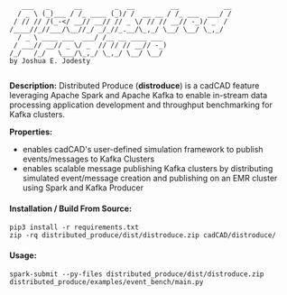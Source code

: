 ```
   ___   _      __        _  __         __           __
  / _ \ (_)___ / /_ ____ (_)/ /  __ __ / /_ ___  ___/ /
 / // // /(_-</ __// __// // _ \/ // // __// -_)/ _  / 
/____//_//___/\__//_/ _/_//_.__/\_,_/ \__/ \__/ \_,_/  
  / _ \ ____ ___  ___/ /__ __ ____ ___                 
 / ___// __// _ \/ _  // // // __// -_)                
/_/   /_/   \___/\_,_/ \_,_/ \__/ \__/                 
by Joshua E. Jodesty                                                       
                                       
```

**Description:**
Distributed Produce (**distroduce**) is a cadCAD feature leveraging Apache Spark and Apache Kafka to enable in-stream 
data processing application development and throughput benchmarking for Kafka clusters. 

**Properties:**
* enables cadCAD's user-defined simulation framework to publish events/messages to Kafka Clusters
* enables scalable message publishing Kafka clusters by distributing simulated event/message creation and publishing on
an EMR cluster using Spark and Kafka Producer


#### Installation / Build From Source:
```
pip3 install -r requirements.txt
zip -rq distributed_produce/dist/distroduce.zip cadCAD/distroduce/
```

#### Usage:
```
spark-submit --py-files distributed_produce/dist/distroduce.zip distributed_produce/examples/event_bench/main.py
```
